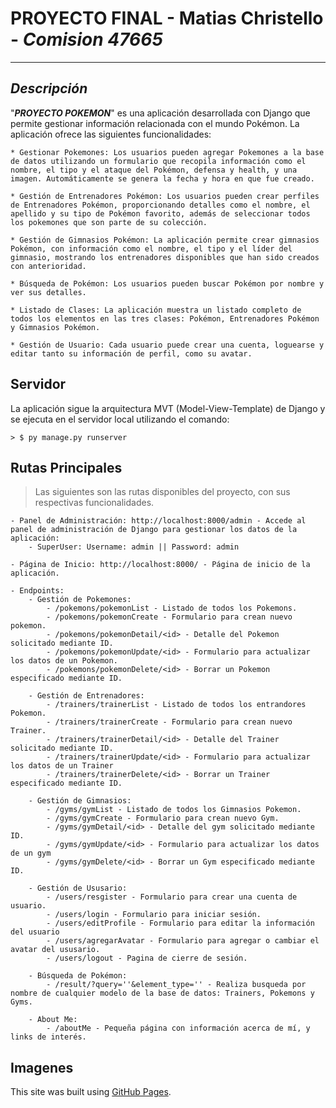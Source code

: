 # __PROYECTO FINAL__ - Matias Christello - _Comision 47665_

-----------------------
## _**Descripción**_

"_**PROYECTO POKEMON**_" es una aplicación desarrollada con Django que permite gestionar información relacionada con el mundo Pokémon. La aplicación ofrece las siguientes funcionalidades:

    * Gestionar Pokemones: Los usuarios pueden agregar Pokemones a la base de datos utilizando un formulario que recopila información como el nombre, el tipo y el ataque del Pokémon, defensa y health, y una imagen. Automáticamente se genera la fecha y hora en que fue creado.

    * Gestión de Entrenadores Pokémon: Los usuarios pueden crear perfiles de Entrenadores Pokémon, proporcionando detalles como el nombre, el apellido y su tipo de Pokémon favorito, además de seleccionar todos los pokemones que son parte de su colección.

    * Gestión de Gimnasios Pokémon: La aplicación permite crear gimnasios Pokémon, con información como el nombre, el tipo y el líder del gimnasio, mostrando los entrenadores disponibles que han sido creados con anterioridad.

    * Búsqueda de Pokémon: Los usuarios pueden buscar Pokémon por nombre y ver sus detalles.

    * Listado de Clases: La aplicación muestra un listado completo de todos los elementos en las tres clases: Pokémon, Entrenadores Pokémon y Gimnasios Pokémon.

    * Gestión de Usuario: Cada usuario puede crear una cuenta, loguearse y editar tanto su información de perfil, como su avatar.

## __Servidor__

La aplicación sigue la arquitectura MVT (Model-View-Template) de Django y se ejecuta en el servidor local utilizando el comando:

    > $ py manage.py runserver

## __Rutas Principales__

> Las siguientes son las rutas disponibles del proyecto, con sus respectivas funcionalidades.

    - Panel de Administración: http://localhost:8000/admin - Accede al panel de administración de Django para gestionar los datos de la aplicación:
        - SuperUser: Username: admin || Password: admin

    - Página de Inicio: http://localhost:8000/ - Página de inicio de la aplicación.

    - Endpoints:
        - Gestión de Pokemones: 
            - /pokemons/pokemonList - Listado de todos los Pokemons.
            - /pokemons/pokemonCreate - Formulario para crean nuevo pokemon.
            - /pokemons/pokemonDetail/<id> - Detalle del Pokemon solicitado mediante ID.
            - /pokemons/pokemonUpdate/<id> - Formulario para actualizar los datos de un Pokemon.
            - /pokemons/pokemonDelete/<id> - Borrar un Pokemon especificado mediante ID.

        - Gestión de Entrenadores: 
            - /trainers/trainerList - Listado de todos los entrandores Pokemon.
            - /trainers/trainerCreate - Formulario para crean nuevo Trainer.
            - /trainers/trainerDetail/<id> - Detalle del Trainer solicitado mediante ID.
            - /trainers/trainerUpdate/<id> - Formulario para actualizar los datos de un Trainer
            - /trainers/trainerDelete/<id> - Borrar un Trainer especificado mediante ID.

        - Gestión de Gimnasios:
            - /gyms/gymList - Listado de todos los Gimnasios Pokemon.
            - /gyms/gymCreate - Formulario para crean nuevo Gym.
            - /gyms/gymDetail/<id> - Detalle del gym solicitado mediante ID.
            - /gyms/gymUpdate/<id> - Formulario para actualizar los datos de un gym
            - /gyms/gymDelete/<id> - Borrar un Gym especificado mediante ID.

        - Gestión de Ususario:
            - /users/resgister - Formulario para crear una cuenta de usuario.
            - /users/login - Formulario para iniciar sesión.
            - /users/editProfile - Formulario para editar la información del usuario
            - /users/agregarAvatar - Formulario para agregar o cambiar el avatar del ususario.
            - /users/logout - Pagina de cierre de sesión.

        - Búsqueda de Pokémon:
            - /result/?query=''&element_type='' - Realiza busqueda por nombre de cualquier modelo de la base de datos: Trainers, Pokemons y Gyms.

        - About Me:
            - /aboutMe - Pequeña página con información acerca de mí, y links de interés.

## __Imagenes__
This site was built using [GitHub Pages](https://pages.github.com/).